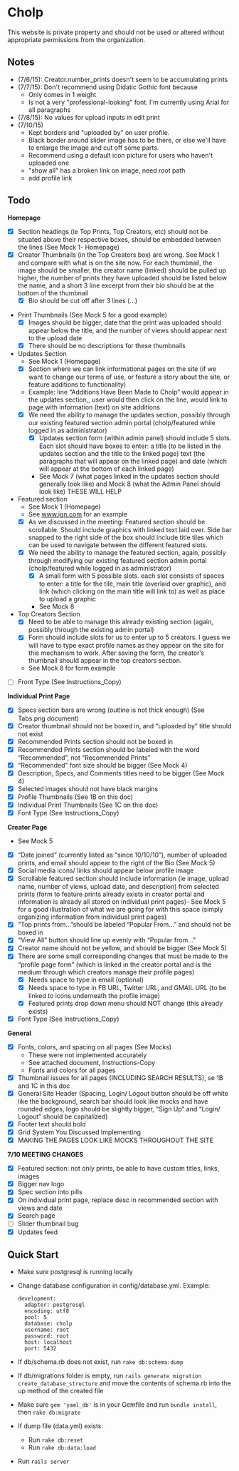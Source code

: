 Cholp
=====
This website is private property and should not be used or altered without appropriate permissions from the organization.

Notes
-------------
- (7/6/15): Creator.number_prints doesn't seem to be accumulating prints
- (7/7/15): Don't recommend using Didatic Gothic font because
  - Only comes in 1 weight
  - Is not a very "professional-looking" font. I'm currently using Arial for all paragraphs
- (7/8/15): No values for upload inputs in edit print
- (7/10/15)
  - Kept borders and "uploaded by" on user profile.
  - Black border around slider image has to be there, or else we'll have to enlarge the image and cut off some parts.
  - Recommend using a default icon picture for users who haven't uploaded one
  - "show all" has a broken link on image, need root path
  - add profile link

Todo
-------------
**Homepage**
* [X] Section headings (ie Top Prints, Top Creators, etc) should not be situated above their respective boxes, should be embedded between the lines (See Mock 1- Homepage)
* [X] Creator Thumbnails (in the Top Creators box) are wrong. See Mock 1 and compare with what is on the site now. For each thumbnail, the image should be smaller, the creator name (linked) should be pulled up higher, the number of prints they have uploaded should be listed below the name, and a short 3 line excerpt from their bio should be at the bottom of the thumbnail
  * [X] Bio should be cut off after 3 lines (…)
* Print Thumbnails (See Mock 5 for a good example)
  * [X] Images should be bigger, date that the print was uploaded should appear below the title, and the number of views should appear next to the upload date
  * [X] There should be no descriptions for these thumbnails
* Updates Section
  * See Mock 1 (Homepage)
  * [X] Section where we can link informational pages on the site (if we want to change our terms of use, or feature a story about the site, or feature additions to functionality)
  * Example: line “Additions Have Been Made to Cholp” would appear in the updates section,, user would then click on the line, would link to page with information (text) on site additions
  * [X] We need the ability to manage the updates section, possibly through our existing featured section admin portal (cholp/featured while logged in as administrator)
    * [X] Updates section form (within admin panel) should include 5 slots.  Each slot should have boxes to enter: a title (to be listed in the updates section and the title to the linked page) text (the paragraphs that will appear on the linked page) and date (which will appear at the bottom of each linked page)
    * See Mock 7 (what pages linked in the updates section should generally look like) and Mock 8 (what the Admin Panel should look like) THESE WILL HELP
* Featured section
  * See Mock 1 (Homepage)
  * See www.ign.com for an example
  * [X] As we discussed in the meeting: Featured section should be scrollable. Should include graphics with linked text laid over.  Side bar snapped to the right side of the box should include title tiles which can be used to navigate between the different featured slots. 
  * [X] We need the ability to manage the featured section, again, possibly through modifying our existing featured section admin portal (cholp/featured while logged in as administrator)
    * [X] A small form with 5 possible slots. each slot consists of spaces to enter: a title for the tile, main title (overlaid over graphic), and link (which clicking on the main title will link to) as well as place to upload a graphic
    * See Mock 8
* Top Creators Section
  * [X] Need to be able to manage this already existing section (again, possibly through the existing admin portal)
  * [X] Form should include slots for us to enter up to 5 creators. I guess we will have to type exact profile names as they appear on the site for this mechanism to work.  After saving the form, the creator’s thumbnail should appear in the top creators section.  
  * See Mock 8 for form example
* [ ] Front Type (See Instructions_Copy)

**Individual Print Page**
* [X] Specs section bars are wrong (outline is not thick enough) (See Tabs.png document)
* [X] Creator thumbnail should not be boxed in, and “uploaded by” title should not exist
* [X] Recommended Prints section should not be boxed in
* [X] Recommended Prints section should be labeled with the word “Recommended”, not “Recommended Prints”
* [X] “Recommended” font size should be bigger (See Mock 4)
* [X] Description, Specs, and Comments titles need to be bigger (See Mock 4)
* [X] Selected images should not have black margins
* [X] Profile Thumbnails (See 1B on this doc)
* [X] Individual Print Thumbnails (See 1C on this doc)
* [X] Font Type (See Instructions_Copy)

**Creator Page**
* See Mock 5
* [X] “Date joined” (currently listed as “since 10/10/10”), number of uploaded prints, and email should appear to the right of the Bio (See Mock 5)
* [X] Social media icons/ links should appear below profile image
* [X] Scrollable featured section should include information (ie image, upload name, number of views, upload date, and description) from selected prints (form to feature prints already exists in creator portal and information is already all stored on individual print pages)- See Mock 5 for a good illustration of what we are going for with this space (simply organizing information from individual print pages)
* [X] “Top prints from…”should be labeled “Popular From…” and should not be boxed in
* [X] “View All” button should line up evenly with “Popular from…”
* [X] Creator name should not be yellow, and should be bigger (See Mock 5)
* [X] There are some small corresponding changes that must be made to the “profile page form” (which is linked in the creator portal and is the medium through which creators manage their profile pages)
  * [X] Needs space to type in email (optional)
  * [X] Needs space to type in FB URL, Twitter URL, and GMAIL URL (to be linked to icons underneath the profile image)
  * [X] Featured prints drop down menu should NOT change (this already exists)
* [X] Font Type (See Instructions_Copy)

**General**
* [X] Fonts, colors, and spacing on all pages (See Mocks)
  * These were not implemented accurately
  * See attached document, Instructions-Copy
  * Fonts and colors for all pages
* [X] Thumbnail issues for all pages (INCLUDING SEARCH RESULTS), se 1B and 1C in this doc
* [X] General Site Header (Spacing, Login/ Logout button should be off white like the background, search bar should look like mocks and have rounded edges, logo should be slightly bigger, “Sign Up” and “Login/ Logout” should be capitalized)
* [X] Footer text should bold
* [X] Grid System You Discussed Implementing
* [X] MAKING THE PAGES LOOK LIKE MOCKS THROUGHOUT THE SITE

**7/10 MEETING CHANGES**
* [X] Featured section: not only prints, be able to have custom titles, links, images
* [X] Bigger nav logo
* [X] Spec section into pills
* [X] On individual print page, replace desc in recommended section with views and date
* [X] Search page
* [ ] Slider thumbnail bug
* [X] Updates feed

Quick Start
-------------
- Make sure postgresql is running locally
- Change database configuration in config/database.yml. Example:

  ```
  development:
    adapter: postgresql
    encoding: utf8
    pool: 5
    database: cholp
    username: root
    password: root
    host: localhost
    port: 5432
  ```
- If db/schema.rb does not exist, run `rake db:schema:dump`
- If db/migrations folder is empty, run `rails generate migration create_database_structure` and move the contents of schema.rb into the up method of the created file
- Make sure `gem 'yaml_db'` is in your Gemfile and run `bundle install`, then `rake db:migrate`
- If dump file (data.yml) exists:
  - Run `rake db:reset`
  - Run `rake db:data:load`
- Run `rails server`
